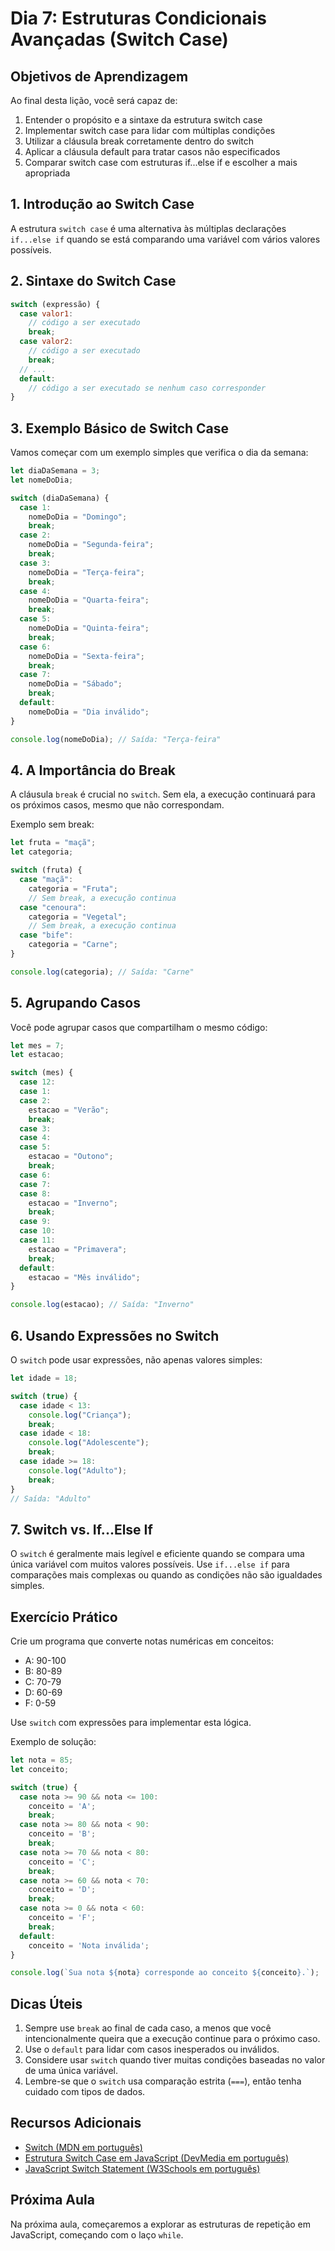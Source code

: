 # Dia 7: Estruturas Condicionais Avançadas (Switch Case)

## Objetivos de Aprendizagem
Ao final desta lição, você será capaz de:
1. Entender o propósito e a sintaxe da estrutura switch case
2. Implementar switch case para lidar com múltiplas condições
3. Utilizar a cláusula break corretamente dentro do switch
4. Aplicar a cláusula default para tratar casos não especificados
5. Comparar switch case com estruturas if...else if e escolher a mais apropriada

## 1. Introdução ao Switch Case

A estrutura `switch case` é uma alternativa às múltiplas declarações `if...else if` quando se está comparando uma variável com vários valores possíveis.

## 2. Sintaxe do Switch Case

```javascript
switch (expressão) {
  case valor1:
    // código a ser executado
    break;
  case valor2:
    // código a ser executado
    break;
  // ...
  default:
    // código a ser executado se nenhum caso corresponder
}
```

## 3. Exemplo Básico de Switch Case

Vamos começar com um exemplo simples que verifica o dia da semana:

```javascript
let diaDaSemana = 3;
let nomeDoDia;

switch (diaDaSemana) {
  case 1:
    nomeDoDia = "Domingo";
    break;
  case 2:
    nomeDoDia = "Segunda-feira";
    break;
  case 3:
    nomeDoDia = "Terça-feira";
    break;
  case 4:
    nomeDoDia = "Quarta-feira";
    break;
  case 5:
    nomeDoDia = "Quinta-feira";
    break;
  case 6:
    nomeDoDia = "Sexta-feira";
    break;
  case 7:
    nomeDoDia = "Sábado";
    break;
  default:
    nomeDoDia = "Dia inválido";
}

console.log(nomeDoDia); // Saída: "Terça-feira"
```

## 4. A Importância do Break

A cláusula `break` é crucial no `switch`. Sem ela, a execução continuará para os próximos casos, mesmo que não correspondam.

Exemplo sem break:

```javascript
let fruta = "maçã";
let categoria;

switch (fruta) {
  case "maçã":
    categoria = "Fruta";
    // Sem break, a execução continua
  case "cenoura":
    categoria = "Vegetal";
    // Sem break, a execução continua
  case "bife":
    categoria = "Carne";
}

console.log(categoria); // Saída: "Carne"
```

## 5. Agrupando Casos

Você pode agrupar casos que compartilham o mesmo código:

```javascript
let mes = 7;
let estacao;

switch (mes) {
  case 12:
  case 1:
  case 2:
    estacao = "Verão";
    break;
  case 3:
  case 4:
  case 5:
    estacao = "Outono";
    break;
  case 6:
  case 7:
  case 8:
    estacao = "Inverno";
    break;
  case 9:
  case 10:
  case 11:
    estacao = "Primavera";
    break;
  default:
    estacao = "Mês inválido";
}

console.log(estacao); // Saída: "Inverno"
```

## 6. Usando Expressões no Switch

O `switch` pode usar expressões, não apenas valores simples:

```javascript
let idade = 18;

switch (true) {
  case idade < 13:
    console.log("Criança");
    break;
  case idade < 18:
    console.log("Adolescente");
    break;
  case idade >= 18:
    console.log("Adulto");
    break;
}
// Saída: "Adulto"
```

## 7. Switch vs. If...Else If

O `switch` é geralmente mais legível e eficiente quando se compara uma única variável com muitos valores possíveis. Use `if...else if` para comparações mais complexas ou quando as condições não são igualdades simples.

## Exercício Prático

Crie um programa que converte notas numéricas em conceitos:
- A: 90-100
- B: 80-89
- C: 70-79
- D: 60-69
- F: 0-59

Use `switch` com expressões para implementar esta lógica.

Exemplo de solução:

```javascript
let nota = 85;
let conceito;

switch (true) {
  case nota >= 90 && nota <= 100:
    conceito = 'A';
    break;
  case nota >= 80 && nota < 90:
    conceito = 'B';
    break;
  case nota >= 70 && nota < 80:
    conceito = 'C';
    break;
  case nota >= 60 && nota < 70:
    conceito = 'D';
    break;
  case nota >= 0 && nota < 60:
    conceito = 'F';
    break;
  default:
    conceito = 'Nota inválida';
}

console.log(`Sua nota ${nota} corresponde ao conceito ${conceito}.`);
```

## Dicas Úteis

1. Sempre use `break` ao final de cada caso, a menos que você intencionalmente queira que a execução continue para o próximo caso.
2. Use o `default` para lidar com casos inesperados ou inválidos.
3. Considere usar `switch` quando tiver muitas condições baseadas no valor de uma única variável.
4. Lembre-se que o `switch` usa comparação estrita (`===`), então tenha cuidado com tipos de dados.

## Recursos Adicionais

- [Switch (MDN em português)](https://developer.mozilla.org/pt-BR/docs/Web/JavaScript/Reference/Statements/switch)
- [Estrutura Switch Case em JavaScript (DevMedia em português)](https://www.devmedia.com.br/javascript-switch/39761)
- [JavaScript Switch Statement (W3Schools em português)](https://www.w3schools.com/js/js_switch.asp)

## Próxima Aula

Na próxima aula, começaremos a explorar as estruturas de repetição em JavaScript, começando com o laço `while`.


